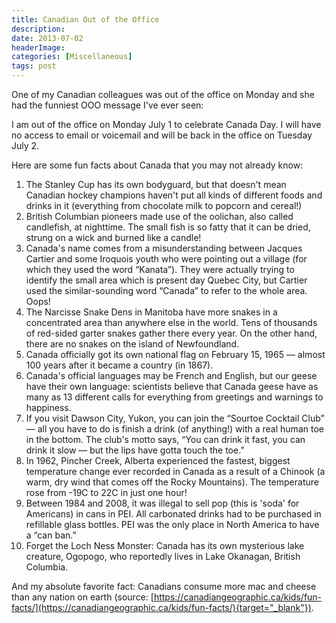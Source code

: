```yaml
---
title: Canadian Out of the Office
description: 
date: 2013-07-02
headerImage: 
categories: [Miscellaneous]
tags: post
---
```


One of my Canadian colleagues was out of the office on Monday and she had the funniest OOO message I've ever seen:

I am out of the office on Monday July 1 to celebrate Canada Day. I will have no access to email or voicemail and will be back in the office on Tuesday July 2.

Here are some fun facts about Canada that you may not already know:

1. The Stanley Cup has its own bodyguard, but that doesn't mean Canadian hockey champions haven't put all kinds of different foods and drinks in it (everything from chocolate milk to popcorn and cereal!)
2. British Columbian pioneers made use of the oolichan, also called candlefish, at nighttime. The small fish is so fatty that it can be dried, strung on a wick and burned like a candle!
3. Canada's name comes from a misunderstanding between Jacques Cartier and some Iroquois youth who were pointing out a village (for which they used the word “Kanata”). They were actually trying to identify the small area which is present day Quebec City, but Cartier used the similar-sounding word “Canada” to refer to the whole area. Oops!
4. The Narcisse Snake Dens in Manitoba have more snakes in a concentrated area than anywhere else in the world. Tens of thousands of red-sided garter snakes gather there every year. On the other hand, there are no snakes on the island of Newfoundland.
5. Canada officially got its own national flag on February 15, 1965 — almost 100 years after it became a country (in 1867).
6. Canada's official languages may be French and English, but our geese have their own language: scientists believe that Canada geese have as many as 13 different calls for everything from greetings and warnings to happiness.
7. If you visit Dawson City, Yukon, you can join the “Sourtoe Cocktail Club” — all you have to do is finish a drink (of anything!) with a real human toe in the bottom. The club's motto says, “You can drink it fast, you can drink it slow — but the lips have gotta touch the toe.”
8. In 1962, Pincher Creek, Alberta experienced the fastest, biggest temperature change ever recorded in Canada as a result of a Chinook (a warm, dry wind that comes off the Rocky Mountains). The temperature rose from -19C to 22C in just one hour!
9. Between 1984 and 2008, it was illegal to sell pop (this is 'soda' for Americans) in cans in PEI. All carbonated drinks had to be purchased in refillable glass bottles. PEI was the only place in North America to have a “can ban.”
10. Forget the Loch Ness Monster: Canada has its own mysterious lake creature, Ogopogo, who reportedly lives in Lake Okanagan, British Columbia.

And my absolute favorite fact: Canadians consume more mac and cheese than any nation on earth (source: [https://canadiangeographic.ca/kids/fun-facts/](https://canadiangeographic.ca/kids/fun-facts/){target="_blank"}).